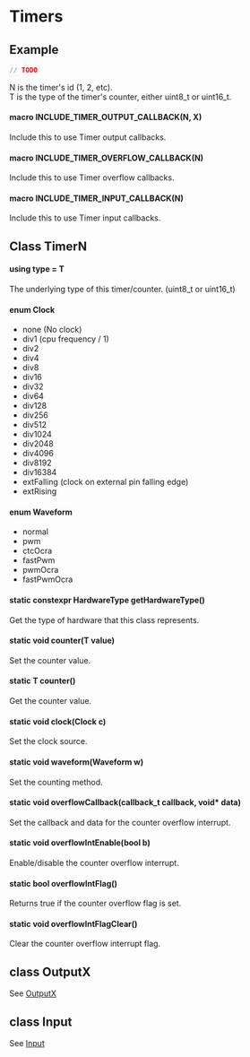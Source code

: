 # Timers

## Example
```c++
// TODO
```

N is the timer's id (1, 2, etc).<br>
T is the type of the timer's counter, either uint8_t or uint16_t.<br>

#### macro INCLUDE_TIMER_OUTPUT_CALLBACK(N, X)
Include this to use Timer output callbacks.

#### macro INCLUDE_TIMER_OVERFLOW_CALLBACK(N)
Include this to use Timer overflow callbacks.

#### macro INCLUDE_TIMER_INPUT_CALLBACK(N)
Include this to use Timer input callbacks.

## Class TimerN

#### using type = T
The underlying type of this timer/counter. (uint8_t or uint16_t)

#### enum Clock
* none (No clock)
* div1 (cpu frequency / 1)
* div2
* div4
* div8
* div16
* div32
* div64
* div128
* div256
* div512
* div1024
* div2048
* div4096
* div8192
* div16384
* extFalling (clock on external pin falling edge)
* extRising

#### enum Waveform
* normal
* pwm
* ctcOcra
* fastPwm
* pwmOcra
* fastPwmOcra

#### static constexpr HardwareType getHardwareType()
Get the type of hardware that this class represents.

#### static void counter(T value)
Set the counter value.

#### static T counter()
Get the counter value.

#### static void clock(Clock c)
Set the clock source.

#### static void waveform(Waveform w)
Set the counting method.

#### static void overflowCallback(callback_t callback, void\* data)
Set the callback and data for the counter overflow interrupt.

#### static void overflowIntEnable(bool b)
Enable/disable the counter overflow interrupt.

#### static bool overflowIntFlag()
Returns true if the counter overflow flag is set.

#### static void overflowIntFlagClear()
Clear the counter overflow interrupt flag.

## class OutputX
See [OutputX](output.md)

## class Input
See [Input](input.md)

